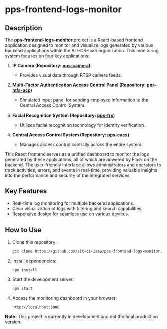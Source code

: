 # pps-frontend-logs-monitor

## Description

The **pps-frontend-logs-monitor** project is a React-based frontend application designed to monitor and visualize logs generated by various backend applications within the AIT-CS-IaaS organization. This monitoring system focuses on four key applications:

1. **IP Camera (Repository: [pps-camera](https://github.com/ait-cs-IaaS/pps-camera))**
   - Provides visual data through RTSP camera feeds.

2. **Multi-Factor Authentication Access Control Panel (Repository: [pps-mfa-acp](https://github.com/ait-cs-IaaS/pps-mfa-acp))**
   - Simulated input panel for sending employee information to the Central Access Control System.

3. **Facial Recognition System (Repository: [pps-frs](https://github.com/ait-cs-IaaS/pps-frs))**
   - Utilizes facial recognition technology for identity verification.

4. **Central Access Control System (Repository: [pps-cacs](https://github.com/ait-cs-IaaS/pps-cacs))**
   - Manages access control centrally across the entire system.

This React frontend serves as a unified dashboard to monitor the logs generated by these applications, all of which are powered by Flask on the backend. The user-friendly interface allows administrators and operators to track activities, errors, and events in real-time, providing valuable insights into the performance and security of the integrated services.

## Key Features

- Real-time log monitoring for multiple backend applications.
- Clear visualization of logs with filtering and search capabilities.
- Responsive design for seamless use on various devices.

## How to Use

1. Clone this repository:

    ```bash
    git clone https://github.com/ait-cs-IaaS/pps-frontend-logs-monitor.git
    ```

2. Install dependencies:

    ```bash
    npm install
    ```

3. Start the development server:

    ```bash
    npm start
    ```

4. Access the monitoring dashboard in your browser:

    ```url
    http://localhost:3000
    ```

**Note:** This project is currently in development and not the final production version.

